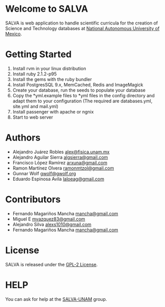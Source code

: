 Welcome to SALVA
================

SALVA is web application to handle scientific curricula for the creation of Science 
and Technology databases at [National Autonomous University of Mexico](http://www.unam.mx/).

Getting Started
===============

1. Install rvm in your linux distribution 
2. Install ruby 2.1.2-p95
3. Install the gems with the ruby bundler
4. Install PostgresSQL 9.x, MemCached, Redis and ImageMagick
5. Create your database, run the seeds to populate your database
6. Copy the *yml.example files to *yml files in the config directory and
   adapt them to your configuration (The required are databases.yml, site.yml and mail.yml)
7. Install passenger with apache or ngnix
8. Start to web server

Authors
=======

- Alejandro Juárez Robles <alex@fisica.unam.mx>
- Alejandro Aguilar Sierra <algsierra@gmail.com>
- Francisco López Ramírez <arxuna@gmail.com>
- Ramon Martínez Olvera <ramonmtzol@gmail.com>
- Gunnar Wolf <gwolf@gwolf.org>
- Eduardo Espinosa Avila <laloeag@gmail.com>

Contributors
============

- Fernando Magariños Mancha <mancha@gmail.com>
- Miguel E <mvazquez83@gmail.com>
- Alejandro Silva <alexs1010@gmail.com>
- Fernando Magariños Mancha <mancha@gmail.com>

License
=======
SALVA is released under the [GPL-2 License](http://opensource.org/licenses/GPL-2.0).

HELP
====
You can ask for help at the [SALVA-UNAM](https://groups.google.com/forum/#!forum/salva-unam) group.
